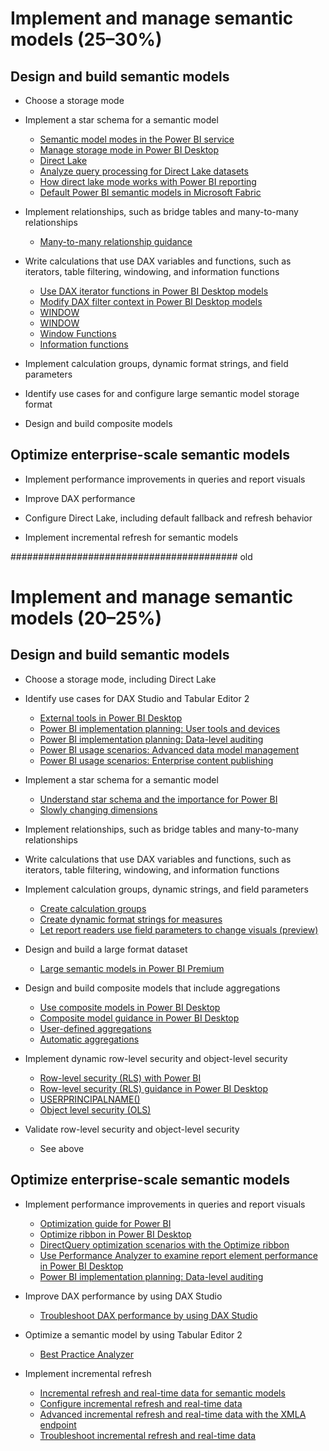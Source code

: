 # Implement and manage semantic models (25–30%)
## Design and build semantic models
- Choose a storage mode

- Implement a star schema for a semantic model

  - [Semantic model modes in the Power BI service](https://learn.microsoft.com/en-us/power-bi/connect-data/service-dataset-modes-understand)
  - [Manage storage mode in Power BI Desktop](https://learn.microsoft.com/en-us/power-bi/transform-model/desktop-storage-mode)
  - [Direct Lake](https://learn.microsoft.com/en-us/power-bi/enterprise/directlake-overview)
  - [Analyze query processing for Direct Lake datasets](https://learn.microsoft.com/en-us/power-bi/enterprise/directlake-analyze-qp)
  - [How direct lake mode works with Power BI reporting](https://learn.microsoft.com/en-us/fabric/data-engineering/lakehouse-pbi-reporting)
  - [Default Power BI semantic models in Microsoft Fabric](https://learn.microsoft.com/en-us/fabric/data-warehouse/semantic-models)

- Implement relationships, such as bridge tables and many-to-many relationships
  - [Many-to-many relationship guidance](https://learn.microsoft.com/en-us/power-bi/guidance/relationships-many-to-many)

- Write calculations that use DAX variables and functions, such as iterators, table filtering, windowing, and information functions
  - [Use DAX iterator functions in Power BI Desktop models](https://learn.microsoft.com/en-us/training/modules/dax-power-bi-iterator-functions/)
  - [Modify DAX filter context in Power BI Desktop models](https://learn.microsoft.com/en-us/training/modules/dax-power-bi-modify-filter/)
  - [WINDOW](https://learn.microsoft.com/en-us/dax/window-function-dax)
  - [WINDOW](https://dax.guide/window/)
  - [Window Functions](https://powerdobs.nl/blog/new-in-dax-window-functions/)
  - [Information functions](https://learn.microsoft.com/en-us/dax/information-functions-daxs)

- Implement calculation groups, dynamic format strings, and field parameters

- Identify use cases for and configure large semantic model storage format

- Design and build composite models

## Optimize enterprise-scale semantic models
- Implement performance improvements in queries and report visuals

- Improve DAX performance

- Configure Direct Lake, including default fallback and refresh behavior

- Implement incremental refresh for semantic models





######################################### old
# Implement and manage semantic models (20–25%)

## Design and build semantic models

- Choose a storage mode, including Direct Lake



- Identify use cases for DAX Studio and Tabular Editor 2

  - [External tools in Power BI Desktop](https://learn.microsoft.com/en-us/power-bi/transform-model/desktop-external-tools)
  - [Power BI implementation planning: User tools and devices](https://learn.microsoft.com/en-us/power-bi/guidance/powerbi-implementation-planning-user-tools-devices)
  - [Power BI implementation planning: Data-level auditing](https://learn.microsoft.com/en-us/power-bi/guidance/powerbi-implementation-planning-auditing-monitoring-data-level-auditing)
  - [Power BI usage scenarios: Advanced data model management](https://learn.microsoft.com/en-us/power-bi/guidance/powerbi-implementation-planning-usage-scenario-advanced-data-model-management)
  - [Power BI usage scenarios: Enterprise content publishing](https://learn.microsoft.com/en-us/power-bi/guidance/powerbi-implementation-planning-usage-scenario-enterprise-content-publishing)

- Implement a star schema for a semantic model

  - [Understand star schema and the importance for Power BI](https://learn.microsoft.com/en-us/power-bi/guidance/star-schema)
  - [Slowly changing dimensions](https://en.wikipedia.org/wiki/Slowly_changing_dimension)

- Implement relationships, such as bridge tables and many-to-many
  relationships

 

- Write calculations that use DAX variables and functions, such as
  iterators, table filtering, windowing, and information functions



- Implement calculation groups, dynamic strings, and field parameters

  - [Create calculation groups](https://learn.microsoft.com/en-us/power-bi/transform-model/calculation-groups)
  - [Create dynamic format strings for measures](https://learn.microsoft.com/en-us/power-bi/create-reports/desktop-dynamic-format-strings)
  - [Let report readers use field parameters to change visuals (preview)](https://learn.microsoft.com/en-us/power-bi/create-reports/power-bi-field-parameters)

- Design and build a large format dataset

  - [Large semantic models in Power BI Premium](https://learn.microsoft.com/en-us/power-bi/enterprise/service-premium-large-models)

- Design and build composite models that include aggregations

  - [Use composite models in Power BI Desktop](https://learn.microsoft.com/en-us/power-bi/transform-model/desktop-composite-models)
  - [Composite model guidance in Power BI Desktop](https://learn.microsoft.com/en-us/power-bi/guidance/composite-model-guidance)
  - [User-defined aggregations](https://learn.microsoft.com/en-us/power-bi/transform-model/aggregations-advanced)
  - [Automatic aggregations](https://learn.microsoft.com/en-us/power-bi/enterprise/aggregations-auto)

- Implement dynamic row-level security and object-level security

  - [Row-level security (RLS) with Power BI](https://learn.microsoft.com/en-us/power-bi/enterprise/service-admin-rls)
  - [Row-level security (RLS) guidance in Power BI Desktop](https://learn.microsoft.com/en-us/power-bi/guidance/rls-guidance)
  - [USERPRINCIPALNAME()](https://learn.microsoft.com/en-us/dax/userprincipalname-function-dax)
  - [Object level security (OLS)](https://learn.microsoft.com/en-us/power-bi/enterprise/service-admin-ols?tabs=table)

- Validate row-level security and object-level security

  - See above

## Optimize enterprise-scale semantic models

- Implement performance improvements in queries and report visuals

  - [Optimization guide for Power BI](https://learn.microsoft.com/en-us/power-bi/guidance/power-bi-optimization)
  - [Optimize ribbon in Power BI Desktop](https://learn.microsoft.com/en-us/power-bi/create-reports/desktop-optimize-ribbon)
  - [DirectQuery optimization scenarios with the Optimize ribbon](https://learn.microsoft.com/en-us/power-bi/create-reports/desktop-optimize-ribbon-scenarios)
  - [Use Performance Analyzer to examine report element performance in Power BI Desktop](https://learn.microsoft.com/en-us/power-bi/create-reports/desktop-performance-analyzer)
  - [Power BI implementation planning: Data-level auditing](https://learn.microsoft.com/en-us/power-bi/guidance/powerbi-implementation-planning-auditing-monitoring-data-level-auditing)

- Improve DAX performance by using DAX Studio

  - [Troubleshoot DAX performance by using DAX Studio](https://learn.microsoft.com/en-us/training/modules/use-tools-optimize-power-bi-performance/3-troubleshoot-dax-performance-use-dax-studio)

- Optimize a semantic model by using Tabular Editor 2

  - [Best Practice Analyzer](https://learn.microsoft.com/en-us/power-bi/guidance/powerbi-implementation-planning-auditing-monitoring-data-level-auditing)

- Implement incremental refresh

  - [Incremental refresh and real-time data for semantic models](https://learn.microsoft.com/en-us/power-bi/connect-data/incremental-refresh-overview)
  - [Configure incremental refresh and real-time data](https://learn.microsoft.com/en-us/power-bi/connect-data/incremental-refresh-configure)
  - [Advanced incremental refresh and real-time data with the XMLA endpoint](https://learn.microsoft.com/en-us/power-bi/connect-data/incremental-refresh-xmla)
  - [Troubleshoot incremental refresh and real-time data](https://learn.microsoft.com/en-us/power-bi/connect-data/incremental-refresh-troubleshoot)
